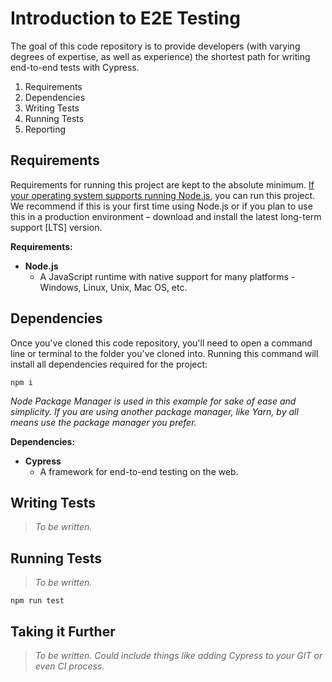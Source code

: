 # Introduction to E2E Testing

The goal of this code repository is to provide developers (with varying degrees of expertise, as well as experience) the shortest path for writing end-to-end tests with Cypress.

1. Requirements
2. Dependencies
3. Writing Tests
4. Running Tests
5. Reporting

## Requirements

Requirements for running this project are kept to the absolute minimum. [If your operating system supports running Node.js](https://nodejs.org/en/download/), you can run this project. We recommend if this is your first time using Node.js or if you plan to use this in a production environment – download and install the latest long-term support [LTS] version.

**Requirements:**

- **Node.js**
  - A JavaScript runtime with native support for many platforms - Windows, Linux, Unix, Mac OS, etc.

## Dependencies

Once you've cloned this code repository, you'll need to open a command line or terminal to the folder you've cloned into. Running this command will install all dependencies required for the project:

```
npm i
```

*Node Package Manager is used in this example for sake of ease and simplicity. If you are using another package manager, like Yarn, by all means use the package manager you prefer.*

**Dependencies:**

- **Cypress**
  - A framework for end-to-end testing on the web.

## Writing Tests

> *To be written.*

## Running Tests

> *To be written.*

```
npm run test
```

## Taking it Further

> *To be written. Could include things like adding Cypress to your GIT or even CI process.*